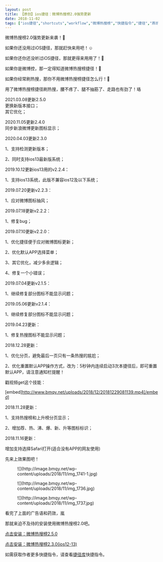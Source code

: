 ```yaml
---
layout: post
title: 【原创】ios捷径：微博热搜榜2.0强势更新
date: 2018-11-02
tags: ["ios捷径","shortcuts","workflow","微博热搜榜","快捷指令","捷径","燕坊清作"]
---
```


<!-- wp:paragraph -->

微博热搜榜2.0强势更新来袭！

<!-- /wp:paragraph -->

<!-- wp:paragraph -->

如果你还没用过iOS捷径，那就赶快来用吧！&#x263a;&#xfe0f;

<!-- /wp:paragraph -->

<!-- wp:paragraph -->

如果你还你还没听过iOS捷径，那就更得来用用了！

<!-- /wp:paragraph -->

<!-- wp:paragraph -->

如果你是微博控，那一定得知道微博热搜榜捷径！

<!-- /wp:paragraph -->

<!-- wp:paragraph -->

如果你经常刷热搜，那你不用微博热搜榜捷径怎么行！

<!-- /wp:paragraph -->

<!-- wp:paragraph -->

用了微博热搜榜捷径刷热搜，腰不疼了、腿不抽筋了、走路也有劲了！珞

<!-- /wp:paragraph -->

<!-- wp:paragraph {"textColor":"vivid-red"} -->

2021.03.08更新2.5.0  
更换新版本接口；  
其它优化；

<!-- /wp:paragraph -->

<!-- wp:paragraph {"textColor":"very-dark-gray"} -->

2020.11.05更新2.4.0  
同步新浪微博更新图标显示；

<!-- /wp:paragraph -->

<!-- wp:paragraph -->

<span>2020.04.03更新2.3.0</span>

<!-- /wp:paragraph -->

<!-- wp:paragraph -->

<span>1、支持检测更新版本；</span>

<!-- /wp:paragraph -->

<!-- wp:paragraph -->

<span>2、同时支持ios13最新版系统；</span>

<!-- /wp:paragraph -->

<!-- wp:paragraph -->

2019.10.12更新ios13用的v2.2.4：

<!-- /wp:paragraph -->

<!-- wp:paragraph -->

1、支持ios13系统，此版不兼容ios12及以下系统；

<!-- /wp:paragraph -->

<!-- wp:paragraph -->

2019.07.20更新v2.2.3：

<!-- /wp:paragraph -->

<!-- wp:paragraph -->

1、应对微博图标抽风；

<!-- /wp:paragraph -->

<!-- wp:paragraph -->

2019.07.18更新v2.2.2：

<!-- /wp:paragraph -->

<!-- wp:paragraph -->

1、修复bug；

<!-- /wp:paragraph -->

<!-- wp:paragraph -->

2019.07.10更新v2.2.0：

<!-- /wp:paragraph -->

<!-- wp:paragraph -->

1、优化捷径便于应对微博图标更新；

<!-- /wp:paragraph -->

<!-- wp:paragraph -->

2、优化默认APP选择菜单；

<!-- /wp:paragraph -->

<!-- wp:paragraph -->

3、其它优化，减少多余逻辑；

<!-- /wp:paragraph -->

<!-- wp:paragraph -->

4、修复一个小错误；

<!-- /wp:paragraph -->

<!-- wp:paragraph -->

2019.07.04更新v2.1.5：

<!-- /wp:paragraph -->

<!-- wp:paragraph -->

1、继续修复部分图标不能显示问题；

<!-- /wp:paragraph -->

<!-- wp:paragraph -->

2019.05.06更新v2.1.4：

<!-- /wp:paragraph -->

<!-- wp:paragraph -->

1、继续修复部分图标不能显示问题；

<!-- /wp:paragraph -->

<!-- wp:paragraph -->

2019.04.23更新：

<!-- /wp:paragraph -->

<!-- wp:paragraph -->

1、修复热搜图标不能显示问题；

<!-- /wp:paragraph -->

<!-- wp:paragraph -->

2018.12.28更新：

<!-- /wp:paragraph -->

<!-- wp:paragraph -->

1、优化分页，避免最后一页只有一条热搜的尴尬；

<!-- /wp:paragraph -->

<!-- wp:paragraph -->

2、优化重置默认APP操作方式，改为：5秒钟内连续启动3次本捷径后，即可重置默认APP，请注意通知栏提醒！

<!-- /wp:paragraph -->

<!-- wp:paragraph -->

戳视频get这个技能：

<!-- /wp:paragraph -->

<!-- wp:shortcode -->
[embed]http://www.bmqy.net/uploads/2018/12/20181229081139.mp4[/embed]
<!-- /wp:shortcode -->

<!-- wp:paragraph -->

2018.11.28更新：

<!-- /wp:paragraph -->

<!-- wp:paragraph -->

1、支持热搜榜和上升榜分页显示；

<!-- /wp:paragraph -->

<!-- wp:paragraph -->

2、增加荐、热、沸、爆、新、升等图标标识；

<!-- /wp:paragraph -->

<!-- wp:paragraph -->

2018.11.16更新：

<!-- /wp:paragraph -->

<!-- wp:paragraph -->

增加支持选择Safari打开(适合没有APP的网友使用)

<!-- /wp:paragraph -->

<!-- wp:paragraph -->

先来上效果图吧！

<!-- /wp:paragraph -->

<!-- wp:image {"id":1803} -->
<figure class="wp-block-image">![](http://image.bmqy.net/wp-content/uploads/2018/11/img_1741-1.jpg)</figure>
<!-- /wp:image -->

<!-- wp:image {"id":1804} -->
<figure class="wp-block-image">![](http://image.bmqy.net/wp-content/uploads/2018/11/img_1736.jpg)</figure>
<!-- /wp:image -->

<!-- wp:image {"id":1805} -->
<figure class="wp-block-image">![](http://image.bmqy.net/wp-content/uploads/2018/11/img_1737.jpg)</figure>
<!-- /wp:image -->

<!-- wp:paragraph -->

看完了上面的广告语和药效，嵐

<!-- /wp:paragraph -->

<!-- wp:paragraph -->

那就来迫不及待的安装使用微博热搜榜2.0吧。

<!-- /wp:paragraph -->

<!-- wp:paragraph -->

[点击安装：微博热搜榜2.5.0](https://www.icloud.com/shortcuts/38a399ddabee4781810605463ac724ea)

<!-- /wp:paragraph -->

<!-- wp:paragraph -->

[点击安装：微博热搜榜2.3.0(ios12-13)](https://www.icloud.com/shortcuts/cbd965724a80416cbc3645f7a4c69cd6)

<!-- /wp:paragraph -->

<!-- wp:paragraph -->

如需获取作者更多快捷指令，请查看[捷径库](https://www.bmqy.net/2342.html)快捷指令。

<!-- /wp:paragraph -->
